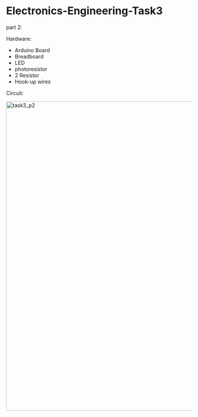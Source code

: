 # Electronics-Engineering-Task3

part 2: 
 
Hardware:

- Arduino Board
- Breadboard
- LED
- photoresistor
- 2 Resistor
- Hook-up wires

Circuit:

<img width="837" alt="task3_p2" src="https://github.com/LuluwaM/Electronics-Engineering-Task3/assets/113927014/17685806-ab5e-4585-af02-909499d4b5ea">
